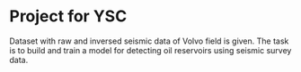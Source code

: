 # Project for YSC

Dataset with raw and inversed seismic data of Volvo field is given. The task is to build and train a model for detecting oil reservoirs using seismic survey data.   
